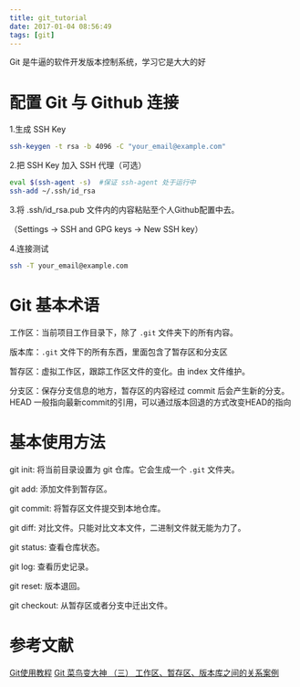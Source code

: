 ```yaml
---
title: git_tutorial
date: 2017-01-04 08:56:49
tags: [git]
---
```


Git 是牛逼的软件开发版本控制系统，学习它是大大的好

<!--more-->

# 配置 Git 与 Github 连接

1.生成 SSH Key
```bash
ssh-keygen -t rsa -b 4096 -C "your_email@example.com"
```

2.把 SSH Key 加入 SSH 代理（可选）
```bash
eval $(ssh-agent -s)  #保证 ssh-agent 处于运行中
ssh-add ~/.ssh/id_rsa
```

3.将 .ssh/id_rsa.pub 文件内的内容粘贴至个人Github配置中去。

（Settings -> SSH and GPG keys -> New SSH key）

4.连接测试
```bash
ssh -T your_email@example.com
```

# Git 基本术语

工作区：当前项目工作目录下，除了 `.git` 文件夹下的所有内容。

版本库：`.git` 文件下的所有东西，里面包含了暂存区和分支区

暂存区：虚拟工作区，跟踪工作区文件的变化。由 index 文件维护。

分支区：保存分支信息的地方，暂存区的内容经过 commit 后会产生新的分支。HEAD 一般指向最新commit的引用，可以通过版本回退的方式改变HEAD的指向

# 基本使用方法

git init: 将当前目录设置为 git 仓库。它会生成一个 `.git` 文件夹。

git add: 添加文件到暂存区。

git commit: 将暂存区文件提交到本地仓库。

git diff: 对比文件。只能对比文本文件，二进制文件就无能为力了。

git status: 查看仓库状态。

git log: 查看历史记录。

git reset: 版本退回。

git checkout: 从暂存区或者分支中迁出文件。

# 参考文献

[Git使用教程](http://www.cnblogs.com/tugenhua0707/p/4050072.html)
[Git 菜鸟变大神 （三） 工作区、暂存区、版本库之间的关系案例](http://www.cnblogs.com/lilongsheng1125/p/4978479.html)



